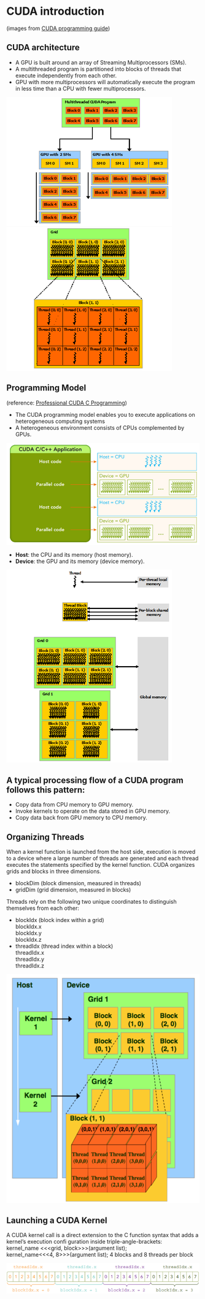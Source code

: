 # CUDA introduction 
(images from <a href="https://docs.nvidia.com/cuda/cuda-c-programming-guide/index.html">CUDA programming guide</a>)
## CUDA architecture
  - A GPU is built around an array of Streaming Multiprocessors (SMs).
  - A multithreaded program is partitioned into blocks of threads that execute independently from each other.
  - GPU with more multiprocessors will automatically execute the program in less time than a CPU with fewer multiprocessors.
  
  <img src="picture/automatic-scalability.png"><img src="picture/grid-of-thread-blocks.png">
  
## Programming Model 
(reference: <a href="http://www.hds.bme.hu/~fhegedus/C++/Professional%20CUDA%20C%20Programming.pdf">Professional CUDA C Programming</a>)
- The CUDA programming model enables you to execute applications on heterogeneous computing
systems
- A heterogeneous environment consists of CPUs complemented by GPUs.
  
<img src="picture/heterogeneous-programming2.png">

- <B>Host</B>: the CPU and its memory (host memory).
- <B>Device</B>: the GPU and its memory (device memory).

<img src="picture/memory-hierarchy.png">

## A typical processing flow of a CUDA program follows this pattern:
- Copy data from CPU memory to GPU memory.
- Invoke kernels to operate on the data stored in GPU memory.
- Copy data back from GPU memory to CPU memory.

## Organizing Threads
  When a kernel function is launched from the host side, execution is moved to a device where a large
number of threads are generated and each thread executes the statements specified by the
kernel function. 
CUDA organizes grids and blocks in three dimensions.
- blockDim (block dimension, measured in threads)
- gridDim (grid dimension, measured in blocks)

Threads rely on the following two unique coordinates to distinguish themselves from each other:
- blockIdx (block index within a grid)
  <br>blockIdx.x
  <br>blockIdx.y
  <br>blockIdx.z
- threadIdx (thread index within a block)
  <br>threadIdx.x
  <br>threadIdx.y
  <br>threadIdx.z

<img src="picture/threadmapping.png">

## Launching a CUDA Kernel
  A CUDA kernel call is a direct extension to the C function syntax that adds a kernel’s execution
confi guration inside triple-angle-brackets:
<br>kernel_name <<<grid, block>>>(argument list);
<br>kernel_name<<<4, 8>>>(argument list); 4 blocks and 8 threads per block

<img src="picture/threadlayout.png">
